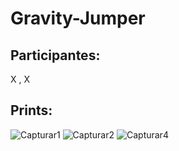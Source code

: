 # Gravity-Jumper

## Participantes:
X , X

## Prints:
![Capturar1](https://github.com/user-attachments/assets/3945286c-2d6b-4ea7-8185-59293d71f9b5)
![Capturar2](https://github.com/user-attachments/assets/d78587dd-842e-47b2-9ff3-f55500957112)
![Capturar4](https://github.com/user-attachments/assets/4351d26f-e676-467d-92f7-7bfa50121d48)
